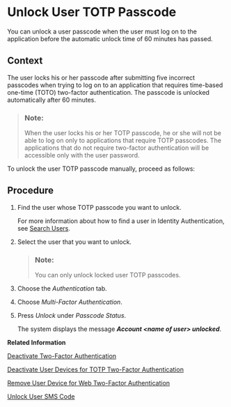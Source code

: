 <!-- loiocb6615de96df4a1fa33d13d208f29905 -->

# Unlock User TOTP Passcode

You can unlock a user passcode when the user must log on to the application before the automatic unlock time of 60 minutes has passed.



## Context

The user locks his or her passcode after submitting five incorrect passcodes when trying to log on to an application that requires time-based one-time \(TOTO\) two-factor authentication. The passcode is unlocked automatically after 60 minutes.

> ### Note:  
> When the user locks his or her TOTP passcode, he or she will not be able to log on only to applications that require TOTP passcodes. The applications that do not require two-factor authentication will be accessible only with the user password.

To unlock the user TOTP passcode manually, proceed as follows:



## Procedure

1.  Find the user whose TOTP passcode you want to unlock.

    For more information about how to find a user in Identity Authentication, see [Search Users](search-users-06078a6.md).

2.  Select the user that you want to unlock.

    > ### Note:  
    > You can only unlock locked user TOTP passcodes.

3.  Choose the *Authentication* tab.

4.  Choose *Multi-Factor Authentication*.

5.  Press *Unlock* under *Passcode Status*.

    The system displays the message ***Account <name of user\> unlocked***.


**Related Information**  


[Deactivate Two-Factor Authentication](deactivate-two-factor-authentication-15db825.md "You can deactivate the second factor (passcode or security key) if the user has activated it via the profile page.")

[Deactivate User Devices for TOTP Two-Factor Authentication](deactivate-user-devices-for-totp-two-factor-authentication-87324d5.md "This document shows you how to deactivate the mobile devices used by a user to generate passcodes for access to applications requiring time-based one-time (TOTP) as two-factor authentication. You deactivate the user mobile devices from the administration console for Identity Authentication")

[Remove User Device for Web Two-Factor Authentication](remove-user-device-for-web-two-factor-authentication-9529d97.md "This document shows you how to remove the registered devices used by a user for access to applications requiring web two-factor authentication (FIDO2 standard).")

[Unlock User SMS Code](unlock-user-sms-code-6120cc2.md "You can unlock a user SMS code when the user must log on to the application before the automatic unlock time of 60 minutes has passed.")


